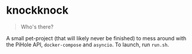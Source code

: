 # knockknock

> Who's there?

A small pet-project (that will likely never be finished) to mess around with the PiHole API, `docker-compose` and `asyncio`.
To launch, run `run.sh`.
